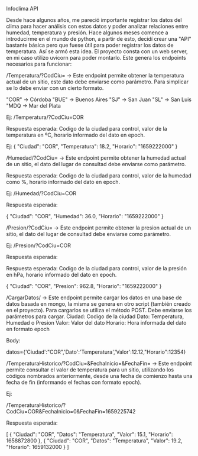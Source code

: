 Infoclima API

Desde hace algunos años, me pareció importante registrar los datos del clima para hacer análisis con estos datos y poder analizar relaciones entre humedad, temperatura y presión. 
Hace algunos meses comence a introducirme en el mundo de python, a partir de esto, decidí crear una "API" bastante básica pero que fuese útil para poder registrar los datos de temperatura. 
Así se armó esta idea. 
El proyecto consta con un web server, en mi caso utilizo uvicorn para poder montarlo. Este genera los endpoints necesarios para funcionar:



/Temperatura/?CodCiu= -> Este endpoint permite obtener la temperatura actual de un sitio, este dato debe enviarse como parámetro. Para simplicar se lo debe enviar con un cierto formato. 

  "COR" -> Córdoba 
  "BUE" -> Buenos Aires
  "SJ" -> San Juan
  "SL" -> San Luis
  "MDQ -> Mar del Plata
  
  Ej: /Temperatura/?CodCiu=COR

  Respuesta esperada: Codigo de la ciudad para control, valor de la temperatura en ºC, horario informado del dato en epoch.
  
  Ej:
  {
      "Ciudad": "COR", 
      "Temperatura": 18.2,
      "Horario": "1659222000"
  }


/Humedad/?CodCiu= -> Este endpoint permite obtener la humedad actual de un sitio, el dato del lugar de consultad debe enviarse como parámetro. 
  
  
  Respuesta esperada: Codigo de la ciudad para control, valor de la humedad como %, horario informado del dato en epoch.
  
  Ej: /Humedad/?CodCiu=COR

  Respuesta esperada:
  
  
  {
      "Ciudad": "COR",
      "Humedad": 36.0,
      "Horario": "1659222000"
  }
 
 
/Presion/?CodCiu= -> Este endpoint permite obtener la presion actual de un sitio, el dato del lugar de consultad debe enviarse como parámetro. 
  
  Ej: /Presion/?CodCiu=COR

  Respuesta esperada:
  
  
  Respuesta esperada: Codigo de la ciudad para control, valor de la presión en hPa, horario informado del dato en epoch.
  
  {
    "Ciudad": "COR",
    "Presion": 962.8,
    "Horario": "1659222000"
}

/CargarDatos/ -> Este endpoint permite cargar los datos en una base de datos basada en mongo, la misma se genera en otro script (también creado en el proyecto). Para cargarlos se utiliza el método POST. Debe enviarse los parámetros para cargar.
Ciudad: Codigo de la ciudad
Dato: Temperatura, Humedad o Presion
Valor: Valor del dato
Horario: Hora informada del dato en formato epoch

Body:

datos={'Ciudad':"COR",'Dato':'Temperatura','Valor':12.12,"Horario":12354}


/TemperaturaHistorico/?CodCiu=&FechaInicio=&FechaFin= -> Este endpoint permite consultar el valor de temperatura para un sitio, utilizando los códigos nombrados anteriormente, desde una fecha de comienzo hasta una fecha de fin (informando el fechas con formato epoch). 

Ej:

/TemperaturaHistorico/?CodCiu=COR&FechaInicio=0&FechaFin=1659225742

Respuesta esperada:

[
    {
        "Ciudad": "COR",
        "Datos": "Temperatura",
        "Valor": 15.1,
        "Horario": 1658872800
    },
    {
        "Ciudad": "COR",
        "Datos": "Temperatura",
        "Valor": 19.2,
        "Horario": 1659132000
    }
]

            

